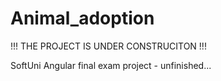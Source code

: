 # Animal_adoption

!!! THE PROJECT IS UNDER CONSTRUCITON !!!

SoftUni Angular final exam project - unfinished...
